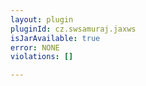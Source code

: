 ```yaml
---
layout: plugin
pluginId: cz.swsamuraj.jaxws
isJarAvailable: true
error: NONE
violations: []

---
```


